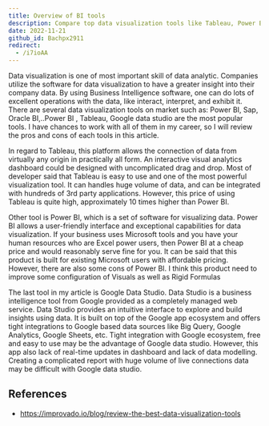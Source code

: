 ```yaml
---
title: Overview of BI tools
description: Compare top data visualization tools like Tableau, Power BI, and Google Data Studio to find the best business intelligence software for interactive dashboards, ease of use, pricing, and integration.
date: 2022-11-21
github_id: Bachpx2911
redirect:
  - /i7ioAA
---
```


Data visualization is one of most important skill of data analytic. Companies utilize the software for data visualization to have a greater insight into their company data. By using Business Intelligence software, one can do lots of excellent operations with the data, like interact, interpret, and exhibit it. There are several data visualization tools on market such as: Power BI, Sap, Oracle BI,..Power BI , Tableau, Google data studio are the most popular tools. I have chances to work with all of them in my career, so I will review the pros and cons of each tools in this article.

In regard to Tableau, this platform allows the connection of data from virtually any origin in practically all form. An interactive visual analytics dashboard could be
designed with uncomplicated drag and drop. Most of developer said that Tableau is easy to use and one of the most powerful visualization tool. It can handles huge volume of data, and can be integrated with hundreds of 3rd party applications. However, this price of using Tableau is quite high, approximately 10 times higher than Power BI.

Other tool is Power BI, which is a set of software for visualizing data. Power BI allows a user-friendly interface and exceptional capabilities for data visualization. If
your business uses Microsoft tools and you have your human resources who are Excel power users, then Power BI at a cheap price and would reasonably serve fine for you. It can be said that this product is built for existing Microsoft users with affordable pricing. However, there are also some cons of Power BI. I think this product need to improve some configuration of Visuals as well as Rigid Formulas

The last tool in my article is Google Data Studio. Data Studio is a business intelligence tool from Google provided as a completely managed web service. Data Studio provides an intuitive interface to explore and build insights using data. It is built on top of the Google app ecosystem and offers tight integrations to Google based data sources like Big Query, Google Analytics, Google Sheets, etc. Tight integration with Google ecosystem, free and easy to use may be the advantage of Google data studio. However, this app also lack of real-time updates in dashboard and lack of data modelling. Creating a complicated report with huge volume of live connections data may be difficult with Google data studio.

## References

- https://improvado.io/blog/review-the-best-data-visualization-tools
